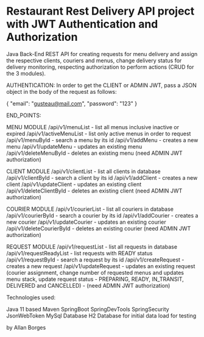 # Restaurant Rest Delivery API project with JWT Authentication and Authorization

Java Back-End REST API for creating requests for menu delivery and assign the respective clients, couriers and menus,
change delivery status for delivery monitoring, respecting authorization to perform actions (CRUD for the 3 modules).

AUTHENTICATION:
In order to get the CLIENT or ADMIN JWT, pass a JSON object in the body of the request as follows:

{
    "email": "gusteau@mail.com",
    "password": "123"
}


END_POINTS:

MENU MODULE
/api/v1/menuList - list all menus inclusive inactive or expired
/api/v1/activeMenuList - list only active menus in order to request
/api/v1/menuById - search a menu by its id
/api/v1/addMenu - creates a new menu
/api/v1/updateMenu - updates an existing menu
/api/v1/deleteMenuById - deletes an existing menu (need ADMIN JWT authorization)

CLIENT MODULE
/api/v1/clientList - list all clients in database
/api/v1/clientById - search a client by its id
/api/v1/addClient - creates a new client
/api/v1/updateClient - updates an existing client
/api/v1/deleteClientById - deletes an existing client (need ADMIN JWT authorization)

COURIER MODULE
/api/v1/courierList - list all couriers in database
/api/v1/courierById - search a courier by its id
/api/v1/addCourier - creates a new courier
/api/v1/updateCourier - updates an existing courier
/api/v1/deleteCourierById - deletes an existing courier (need ADMIN JWT authorization)

REQUEST MODULE
/api/v1/requestList - list all requests in database
/api/v1/requestReadyList - list requests with READY status
/api/v1/requestById - search a request by its id
/api/v1/createRequest - creates a new request
/api/v1/updateRequest - updates an existing request (courier assignment, change number of requested menus and updates
menu stack, update request status - PREPARING, READY, IN_TRANSIT, DELIVERED and CANCELLED) - (need ADMIN JWT
authorization)


Technologies used:

Java 11 based
Maven
SpringBoot
SpringDevTools
SpringSecurity
JsonWebToken
MySql Database
H2 Database for initial data load for testing

by Allan Borges